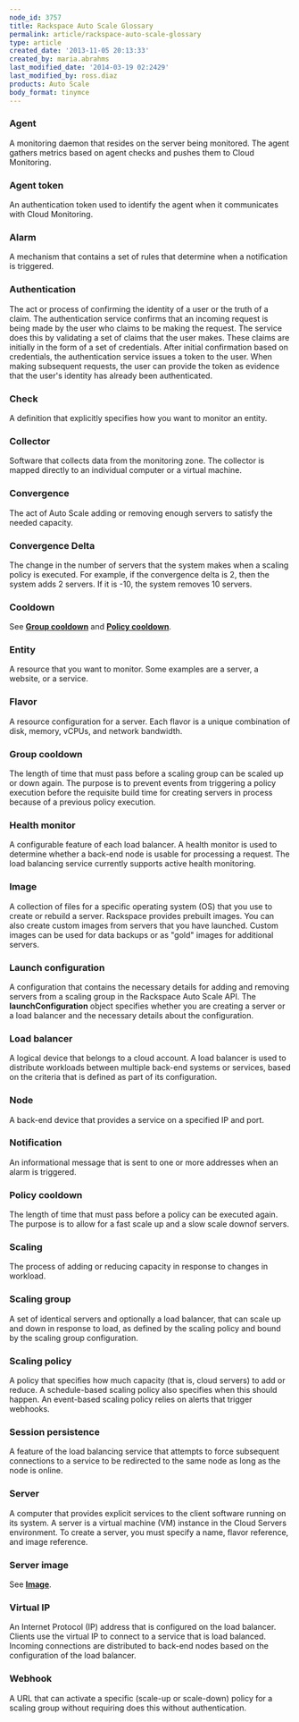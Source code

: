 ```yaml
---
node_id: 3757
title: Rackspace Auto Scale Glossary
permalink: article/rackspace-auto-scale-glossary
type: article
created_date: '2013-11-05 20:13:33'
created_by: maria.abrahms
last_modified_date: '2014-03-19 02:2429'
last_modified_by: ross.diaz
products: Auto Scale
body_format: tinymce
---
```


### Agent

A monitoring daemon that resides on the server being monitored. The
agent gathers metrics based on agent checks and pushes them to Cloud
Monitoring.

### Agent token

An authentication token used to identify the agent when it communicates
with Cloud Monitoring.

### Alarm

A mechanism that contains a set of rules that determine when a
notification is triggered.

### Authentication

The act or process of confirming the identity of a user or the truth of
a claim. The authentication service confirms that an incoming request is
being made by the user who claims to be making the request. The service
does this by validating a set of claims that the user makes. These
claims are initially in the form of a set of credentials. After initial
confirmation based on credentials, the authentication service issues a
token to the user. When making subsequent requests, the user can provide
the token as evidence that the user's identity has already been
authenticated.

### Check

A definition that explicitly specifies how you want to monitor an
entity.

### Collector

Software that collects data from the monitoring zone. The collector is
mapped directly to an individual computer or a virtual machine.

### Convergence

The act of Auto Scale adding or removing enough servers to satisfy the
needed capacity.

### Convergence Delta

The change in the number of servers that the system makes when a scaling
policy is executed. For example, if the convergence delta is 2, then the
system adds 2 servers. If it is -10, the system removes 10 servers.

### Cooldown

See **[Group cooldown](#GroupCooldown)** and [**Policy
cooldown**](#PolicyCooldown).

### Entity

A resource that you want to monitor. Some examples are a server, a
website, or a service.

### Flavor

A resource configuration for a server. Each flavor is a unique
combination of disk, memory, vCPUs, and network bandwidth.

### Group cooldown

The length of time that must pass before a scaling group can be scaled
up or down again. The purpose is to prevent events from triggering a
policy execution before the requisite build time for creating servers in
process because of a previous policy execution.

### Health monitor

A configurable feature of each load balancer. A health monitor is used
to determine whether a back-end node is usable for processing a request.
The load balancing service currently supports active health monitoring.

### Image

A collection of files for a specific operating system (OS) that you use
to create or rebuild a server. Rackspace provides prebuilt images. You
can also create custom images from servers that you have launched.
Custom images can be used for data backups or as "gold" images for
additional servers.

### Launch configuration

A configuration that contains the necessary details for adding and
removing servers from a scaling group in the Rackspace Auto Scale API.
The **launchConfiguration** object specifies whether you are creating a
server or a load balancer and the necessary details about the
configuration.

### Load balancer

A logical device that belongs to a cloud account. A load balancer is
used to distribute workloads between multiple back-end systems or
services, based on the criteria that is defined as part of its
configuration.

### Node

A back-end device that provides a service on a specified IP and port.

### Notification

An informational message that is sent to one or more addresses when an
alarm is triggered.

### Policy cooldown

The length of time that must pass before a policy can be executed again.
The purpose is to allow for a fast scale up and a slow scale downof
servers.

### Scaling

The process of adding or reducing capacity in response to changes in
workload.

### Scaling group

A set of identical servers and optionally a load balancer, that can
scale up and down in response to load, as defined by the scaling policy
and bound by the scaling group configuration.

### Scaling policy

A policy that specifies how much capacity (that is, cloud servers) to
add or reduce. A schedule-based scaling policy also specifies when this
should happen. An event-based scaling policy relies on alerts that
trigger webhooks.

### Session persistence

A feature of the load balancing service that attempts to force
subsequent connections to a service to be redirected to the same node as
long as the node is online.

### Server

A computer that provides explicit services to the client software
running on its system. A server is a virtual machine (VM) instance in
the Cloud Servers environment. To create a server, you must specify a
name, flavor reference, and image reference.

### Server image

See [**Image**](#Image).

### Virtual IP

An Internet Protocol (IP) address that is configured on the load
balancer. Clients use the virtual IP to connect to a service that is
load balanced. Incoming connections are distributed to back-end nodes
based on the configuration of the load balancer.

### Webhook

A URL that can activate a specific (scale-up or scale-down) policy for a
scaling group without requiring does this without authentication.

